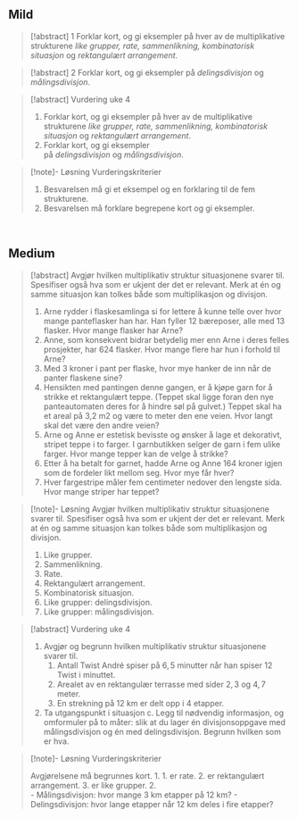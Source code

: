 
## Mild

> [!abstract] 1
> Forklar kort, og gi eksempler på hver av de multiplikative strukturene *like grupper, rate, sammenlikning, kombinatorisk situasjon* og *rektangulært arrangement*. 


> [!abstract] 2
> Forklar kort, og gi eksempler på *delingsdivisjon* og *målingsdivisjon*. 

> [!abstract] Vurdering uke 4
> 1. Forklar kort, og gi eksempler på hver av de multiplikative strukturene *like grupper, rate, sammenlikning, kombinatorisk situasjon* og *rektangulært arrangement*.
> 2. Forklar kort, og gi eksempler på *delingsdivisjon* og *målingsdivisjon*.


> [!note]- Løsning 
>  Vurderingskriterier
> 1. Besvarelsen må gi et eksempel og en forklaring til de fem strukturene.
> 2. Besvarelsen må forklare begrepene kort og gi eksempler.
<br>


## Medium



> [!abstract] 
> Avgjør hvilken multiplikativ struktur situasjonene svarer til. Spesifiser også hva som er ukjent der det er relevant. Merk at én og samme situasjon kan tolkes både som multiplikasjon og divisjon.
> 1. Arne rydder i flaskesamlinga si for lettere å kunne telle over hvor mange panteflasker han har. Han fyller 12 bæreposer, alle med 13 flasker. Hvor mange flasker har Arne?
> 2. Anne, som konsekvent bidrar betydelig mer enn Arne i deres felles prosjekter, har 624 flasker. Hvor mange flere har hun i forhold til Arne?
> 3. Med 3 kroner i pant per flaske, hvor mye hanker de inn når de panter flaskene sine?
> 4. Hensikten med pantingen denne gangen, er å kjøpe garn for å strikke et rektangulært teppe. (Teppet skal ligge foran den nye panteautomaten deres for å hindre søl på gulvet.) Teppet skal ha et areal på 3,2 m2 og være to meter den ene veien. Hvor langt skal det være den andre veien?
> 5. Arne og Anne er estetisk bevisste og ønsker å lage et dekorativt, stripet teppe i to farger. I garnbutikken selger de garn i fem ulike farger. Hvor mange tepper kan de velge å strikke?
> 6. Etter å ha betalt for garnet, hadde Arne og Anne 164 kroner igjen som de fordeler likt mellom seg. Hvor mye får hver?
> 7. Hver fargestripe måler fem centimeter nedover den lengste sida. Hvor mange striper har teppet?



> [!note]- Løsning 
> Avgjør hvilken multiplikativ struktur situasjonene svarer til.
> Spesifiser også hva som er ukjent der det er relevant. Merk at én og
> samme situasjon kan tolkes både som multiplikasjon og divisjon.
> 1. Like grupper.
> 2. Sammenlikning.
> 3. Rate.
> 4. Rektangulært arrangement.
> 5. Kombinatorisk situasjon.
> 6. Like grupper: delingsdivisjon.
> 7. Like grupper: målingsdivisjon.





> [!abstract] Vurdering uke 4
> 1. Avgjør og begrunn hvilken multiplikativ struktur situasjonene svarer til.
>     1.  Antall Twist André spiser på $6,5$ minutter når han spiser $12$ Twist i minuttet.
>     2. Arealet av en rektangulær terrasse med sider $2,3$ og $4,7$ meter.
>     3. En strekning på $12 \ \text{km}$ er delt opp i $4$ etapper.  
> 2. Ta utgangspunkt i situasjon c. Legg til nødvendig informasjon, og omformuler på to måter: slik at du lager én divisjonsoppgave med målingsdivisjon og én med delingsdivisjon. Begrunn hvilken som er hva.  

> [!note]- Løsning 
>  Vurderingskriterier
>  
>  Avgjørelsene må begrunnes kort.
>  1. 
>      1. er rate.
>      2. er rektangulært arrangement.
>      3. er like grupper.
>  2.  
>      - Målingsdivisjon: hvor mange 3 km etapper på 12 km?
>      - Delingsdivisjon: hvor lange etapper når 12 km deles i fire etapper?
